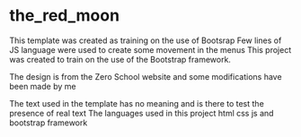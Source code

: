 # the_red_moon
This template was created as training on the use of Bootsrap Few lines of JS language were used to create some movement in the menus
This project was created to train on the use of the Bootstrap framework.

The design is from the Zero School website and some modifications have been made by me

The text used in the template has no meaning and is there to test the presence of real text
The languages used in this project
html css js and bootstrap framework
